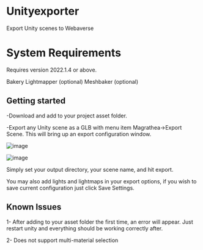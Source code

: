 # Unityexporter
Export Unity scenes to Webaverse

# System Requirements
Requires version 2022.1.4 or above.

Bakery Lightmapper (optional) Meshbaker (optional)
## Getting started
-Download and add to your project asset folder.

-Export any Unity scene as a GLB with menu item Magrathea->Export Scene. This will bring up an export configuration window.

![image](https://user-images.githubusercontent.com/1117257/191373756-d1492ffa-417b-4454-b9e2-4230377d9c4e.png)

![image](https://user-images.githubusercontent.com/1117257/191375922-6a666555-77d7-4c6f-8f30-76e006159d17.png)

Simply set your output directory, your scene name, and hit export.

You may also add lights and lightmaps in your export options, if you wish to save current configuration just click Save Settings.

## Known Issues

1- After adding to your asset folder the first time, an error will appear. Just restart unity and everything should be working correctly after.

2- Does not support multi-material selection
